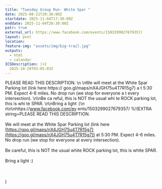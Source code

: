 ```yaml
---
title: "Tuesday Group Run- White Spar "
date: 2025-08-21T20:36:00Z
startdate: 2025-11-04T17:30:00Z
enddate: 2025-11-04T20:30:00Z
patr: true
external_url: https://www.facebook.com/events/1503299027679357/
layout: post
location: 
feature-img: "assets/img/big-trail.jpg"
outputs:
  - html
  - calendar
ICSDescription: |+2
  2025-10-20T03:05:03Z
---
```


PLEASE READ THIS DESCRIPTION. \n  \nWe will meet at the White Spar   Parking lot (link here https://  goo.gl/maps/nX4JGH75u4T7R15g7) a  t 5:30 PM. Expect 4-6 miles. No   drop run (we stop for everyone a  t every intersection). \n\nBe ca  reful, this is NOT the usual whi  te ROCK parking lot, this is whi  te SPAR. \n\nBring a light :)\n\  n\n\nhttps://www.facebook.com/ev  ents/1503299027679357/
%!(EXTRA string=PLEASE READ THIS DESCRIPTION. <br>
  <br>
  We will meet at the White Spar Parking lot (link here [https://goo.gl/maps/nX4JGH75u4T7R15g7](https://goo.gl/maps/nX4JGH75u4T7R15g7)) at 5&#58;30 PM. Expect 4-6 miles. No drop run (we stop for everyone at every intersection). <br>
  <br>
  Be careful, this is NOT the usual white ROCK parking lot, this is white SPAR. <br>
  <br>
  Bring a light &#58;)<br>
  <br>
  <br>
  <br>
  )